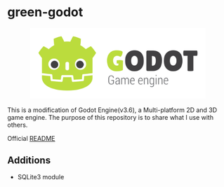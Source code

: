 # green-godot

<p align="center">
  <a href="https://godotengine.org">
    <img src="logo_outlined.svg" width="400" alt="Godot Engine logo">
  </a>
</p>

This is a modification of Godot Engine(v3.6), a Multi-platform 2D and 3D game engine.
The purpose of this repository is to share what I use with others.

Official [README](https://github.com/godotengine/godot/blob/3.6/README.md)

## Additions

- SQLite3 module
